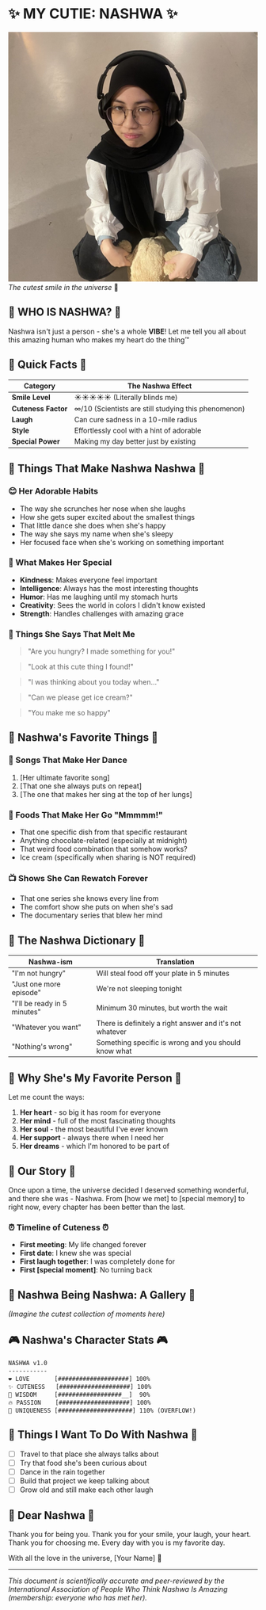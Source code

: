 # ✨ MY CUTIE: NASHWA ✨

![alt text](awaa.jpeg)
*The cutest smile in the universe* 💖

## 🌟 WHO IS NASHWA? 🌟

Nashwa isn't just a person - she's a whole **VIBE**! Let me tell you all about this amazing human who makes my heart do the thing™️

## 💝 Quick Facts 💝

| Category | The Nashwa Effect |
|----------|-------------------|
| **Smile Level** | ☀️☀️☀️☀️☀️ (Literally blinds me) |
| **Cuteness Factor** | ∞/10 (Scientists are still studying this phenomenon) |
| **Laugh** | Can cure sadness in a 10-mile radius |
| **Style** | Effortlessly cool with a hint of adorable |
| **Special Power** | Making my day better just by existing |

## 🦋 Things That Make Nashwa Nashwa 🦋

### 😊 Her Adorable Habits
* The way she scrunches her nose when she laughs
* How she gets super excited about the smallest things
* That little dance she does when she's happy
* The way she says my name when she's sleepy
* Her focused face when she's working on something important

### 🌈 What Makes Her Special
* **Kindness**: Makes everyone feel important
* **Intelligence**: Always has the most interesting thoughts
* **Humor**: Has me laughing until my stomach hurts
* **Creativity**: Sees the world in colors I didn't know existed
* **Strength**: Handles challenges with amazing grace

### 💭 Things She Says That Melt Me
> "Are you hungry? I made something for you!"

> "Look at this cute thing I found!"

> "I was thinking about you today when..."

> "Can we please get ice cream?"

> "You make me so happy"

## 📱 Nashwa's Favorite Things 📱

### 🎵 Songs That Make Her Dance
1. [Her ultimate favorite song]
2. [That one she always puts on repeat]
3. [The one that makes her sing at the top of her lungs]

### 🍕 Foods That Make Her Go "Mmmmm!"
- That one specific dish from that specific restaurant
- Anything chocolate-related (especially at midnight)
- That weird food combination that somehow works?
- Ice cream (specifically when sharing is NOT required)

### 📺 Shows She Can Rewatch Forever
* That one series she knows every line from
* The comfort show she puts on when she's sad
* The documentary series that blew her mind

## 🎁 The Nashwa Dictionary 🎁

| Nashwa-ism | Translation |
|------------|-------------|
| "I'm not hungry" | Will steal food off your plate in 5 minutes |
| "Just one more episode" | We're not sleeping tonight |
| "I'll be ready in 5 minutes" | Minimum 30 minutes, but worth the wait |
| "Whatever you want" | There is definitely a right answer and it's not whatever |
| "Nothing's wrong" | Something specific is wrong and you should know what |

## 💫 Why She's My Favorite Person 💫

Let me count the ways:

1. **Her heart** - so big it has room for everyone
2. **Her mind** - full of the most fascinating thoughts
3. **Her soul** - the most beautiful I've ever known
4. **Her support** - always there when I need her
5. **Her dreams** - which I'm honored to be part of

## 🌙 Our Story 🌙

Once upon a time, the universe decided I deserved something wonderful, and there she was - Nashwa. From [how we met] to [special memory] to right now, every chapter has been better than the last.

### ⏰ Timeline of Cuteness ⏰
* **First meeting**: My life changed forever
* **First date**: I knew she was special
* **First laugh together**: I was completely done for
* **First [special moment]**: No turning back

## 📸 Nashwa Being Nashwa: A Gallery 📸

*(Imagine the cutest collection of moments here)*

## 🎮 Nashwa's Character Stats 🎮

```
NASHWA v1.0
-----------
❤️ LOVE       [####################] 100%
✨ CUTENESS   [####################] 100%
🧠 WISDOM     [##################__]  90%
🔥 PASSION    [####################] 100%
🦄 UNIQUENESS [#####################] 110% (OVERFLOW!)
```

## 📝 Things I Want To Do With Nashwa 📝

- [ ] Travel to that place she always talks about
- [ ] Try that food she's been curious about
- [ ] Dance in the rain together
- [ ] Build that project we keep talking about
- [ ] Grow old and still make each other laugh

## 🌠 Dear Nashwa 🌠

Thank you for being you. Thank you for your smile, your laugh, your heart. Thank you for choosing me. Every day with you is my favorite day.

With all the love in the universe,
[Your Name] 💖

---

*This document is scientifically accurate and peer-reviewed by the International Association of People Who Think Nashwa Is Amazing (membership: everyone who has met her).*
